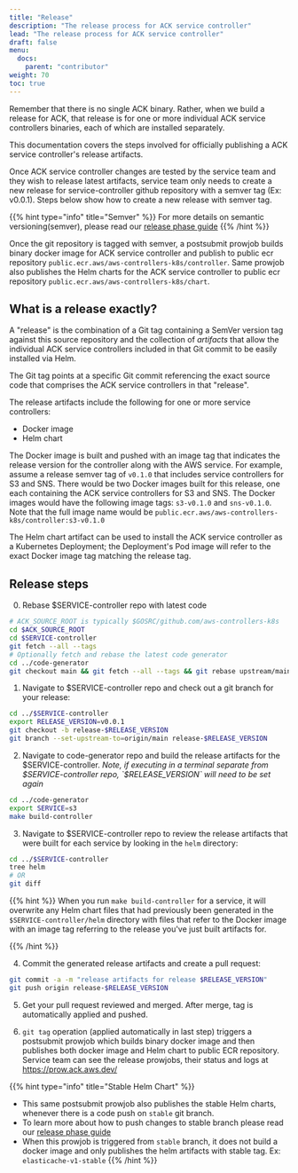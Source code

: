 ```yaml
---
title: "Release"
description: "The release process for ACK service controller"
lead: "The release process for ACK service controller"
draft: false
menu: 
  docs:
    parent: "contributor"
weight: 70
toc: true
---
```


Remember that there is no single ACK binary. Rather, when we build a release
for ACK, that release is for one or more individual ACK service controllers
binaries, each of which are installed separately.

This documentation covers the steps involved for officially publishing
a ACK service controller's release artifacts.

Once ACK service controller changes are tested by the service team and they wish to
release latest artifacts, service team only needs to create a new release for service-controller
github repository with a semver tag (Ex: v0.0.1). 
Steps below show how to create a new release with semver tag.

{{% hint type="info" title="Semver" %}}
For more details on semantic versioning(semver), please read our [release phase guide](../../community/releases/) 
{{% /hint %}}

Once the git repository is tagged with semver, a postsubmit prowjob builds binary 
docker image for ACK service controller and publish to public ecr repository `public.ecr.aws/aws-controllers-k8s/controller`.
Same prowjob also publishes the Helm charts for the ACK service controller to
public ecr repository `public.ecr.aws/aws-controllers-k8s/chart`.

## What is a release exactly?

A "release" is the combination of a Git tag containing a SemVer version tag
against this source repository and the collection of *artifacts* that allow the
individual ACK service controllers included in that Git commit to be easily
installed via Helm.

The Git tag points at a specific Git commit referencing the exact source code
that comprises the ACK service controllers in that "release".

The release artifacts include the following for one or more service
controllers:

* Docker image
* Helm chart

The Docker image is built and pushed with an image tag that indicates the
release version for the controller along with the AWS service. For example,
assume a release semver tag of `v0.1.0` that includes service controllers for
S3 and SNS. There would be two Docker images built for this release, one each
containing the ACK service controllers for S3 and SNS. The Docker images would
have the following image tags: `s3-v0.1.0` and `sns-v0.1.0`. Note
that the full image name would be
`public.ecr.aws/aws-controllers-k8s/controller:s3-v0.1.0`

The Helm chart artifact can be used to install the ACK service controller as a
Kubernetes Deployment; the Deployment's Pod image will refer to the exact
Docker image tag matching the release tag.

## Release steps

0) Rebase $SERVICE-controller repo with latest code
```bash
# ACK_SOURCE_ROOT is typically $GOSRC/github.com/aws-controllers-k8s
cd $ACK_SOURCE_ROOT
cd $SERVICE-controller
git fetch --all --tags
# Optionally fetch and rebase the latest code generator
cd ../code-generator
git checkout main && git fetch --all --tags && git rebase upstream/main
```

1) Navigate to $SERVICE-controller repo and check out a git branch for your release:
```bash
cd ../$SERVICE-controller
export RELEASE_VERSION=v0.0.1
git checkout -b release-$RELEASE_VERSION
git branch --set-upstream-to=origin/main release-$RELEASE_VERSION
```

2) Navigate to code-generator repo and build the release artifacts for the $SERVICE-controller. *Note, if executing in a terminal separate from $SERVICE-controller repo, `$RELEASE_VERSION` will need to be set again*
```bash
cd ../code-generator
export SERVICE=s3
make build-controller
```


3) Navigate to $SERVICE-controller repo to review the release artifacts that were built for each service by looking in the `helm`
directory:
```bash
cd ../$SERVICE-controller
tree helm
# OR
git diff
```

{{% hint %}}
When you run `make build-controller` for a service, it will overwrite any
Helm chart files that had previously been generated in the `$SERVICE-controller/helm`
directory with files that refer to the Docker image with an image tag
referring to the release you've just built artifacts for.

{{% /hint %}}
   
4) Commit the generated release artifacts and create a pull request:
```bash
git commit -a -m "release artifacts for release $RELEASE_VERSION"
git push origin release-$RELEASE_VERSION
```

5) Get your pull request reviewed and merged. After merge, tag is automatically applied and pushed.

6) `git tag` operation (applied automatically in last step) triggers a postsubmit prowjob which builds binary docker image and then publishes
both docker image and Helm chart to public ECR repository.
Service team can see the release prowjobs, their status and logs at https://prow.ack.aws.dev/

{{% hint type="info" title="Stable Helm Chart" %}}
* This same postsubmit prowjob also publishes the stable Helm charts, whenever there is a code push on `stable` git 
branch.
* To learn more about how to push changes to stable branch please read our [release phase guide](../../community/releases/)
* When this prowjob is triggered from `stable` branch, it does not build a docker image and only publishes the helm 
artifacts with stable tag. Ex: `elasticache-v1-stable`
{{% /hint %}}
